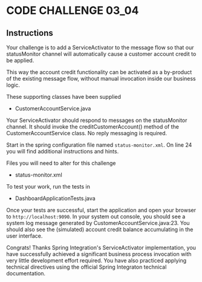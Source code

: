 # CODE CHALLENGE 03_04

## Instructions

Your challenge is to add a ServiceActivator to the message flow so that our statusMonitor channel will automatically cause a customer account credit to be applied.

This way the account credit functionality can be activated as a by-product of the existing message flow, without manual invocation inside our business logic.

These supporting classes have been supplied

* CustomerAccountService.java

Your ServiceActivator should respond to messages on the statusMonitor channel. It should invoke the creditCustomerAccount() method of the CustomerAccountService class. No reply messaging is required.

Start in the spring configuration file named `status-monitor.xml`. On line 24 you will find additional instructions and hints.

Files you will need to alter for this challenge

* status-monitor.xml

To test your work, run the tests in 

* DashboardApplicationTests.java

Once your tests are successful, start the application and open your browser to `http://localhost:9090`. In your system out console, you should see a system log message generated by CustomerAccountService.java:23. You should also see the (simulated) account credit balance accumulating in the user interface.

Congrats! Thanks Spring Integration's ServiceActivator implementation, you have successfully achieved a significant business process invocation with very little development effort required. You have also practiced applying technical directives using the official Spring Integraton technical documentation.

